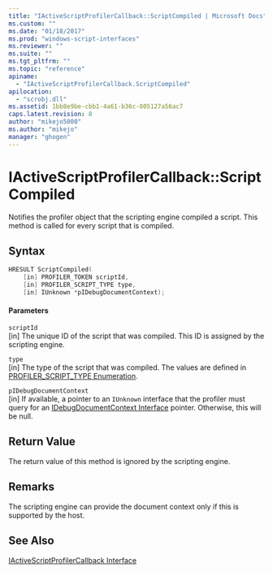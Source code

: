 ```yaml
---
title: "IActiveScriptProfilerCallback::ScriptCompiled | Microsoft Docs"
ms.custom: ""
ms.date: "01/18/2017"
ms.prod: "windows-script-interfaces"
ms.reviewer: ""
ms.suite: ""
ms.tgt_pltfrm: ""
ms.topic: "reference"
apiname: 
  - "IActiveScriptProfilerCallback.ScriptCompiled"
apilocation: 
  - "scrobj.dll"
ms.assetid: 1bb8e9be-cbb1-4a61-b36c-805127a56ac7
caps.latest.revision: 8
author: "mikejo5000"
ms.author: "mikejo"
manager: "ghogen"
---
```

# IActiveScriptProfilerCallback::ScriptCompiled
Notifies the profiler object that the scripting engine compiled a script. This method is called for every script that is compiled.  
  
## Syntax  
  
```cpp
HRESULT ScriptCompiled(  
    [in] PROFILER_TOKEN scriptId,  
    [in] PROFILER_SCRIPT_TYPE type,  
    [in] IUnknown *pIDebugDocumentContext);  
```  
  
#### Parameters  
 `scriptId`  
 [in] The unique ID of the script that was compiled. This ID is assigned by the scripting engine.  
  
 `type`  
 [in] The type of the script that was compiled. The values are defined in [PROFILER_SCRIPT_TYPE Enumeration](../../winscript/reference/profiler-script-type-enumeration.md).  
  
 `pIDebugDocumentContext`  
 [in] If available, a pointer to an `IUnknown` interface that the profiler must query for an [IDebugDocumentContext Interface](../../winscript/reference/idebugdocumentcontext-interface.md) pointer. Otherwise, this will be null.  
  
## Return Value  
 The return value of this method is ignored by the scripting engine.  
  
## Remarks  
 The scripting engine can provide the document context only if this is supported by the host.  
  
## See Also  
 [IActiveScriptProfilerCallback Interface](../../winscript/reference/iactivescriptprofilercallback-interface.md)